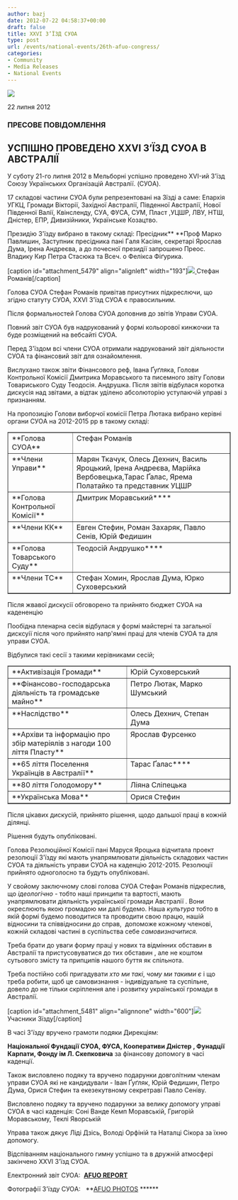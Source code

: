 ```yaml
---
author: bazj
date: 2012-07-22 04:58:37+00:00
draft: false
title: XXVI З’ЇЗД CУОA
type: post
url: /events/national-events/26th-afuo-congress/
categories:
- Community
- Media Releases
- National Events
---
```


[![](http://www.ozeukes.com/wp-content/uploads/2012/07/zCYOA-Web-letterhead-color-600-pxls3.jpg)
](http://www.ozeukes.com/wp-content/uploads/2012/07/zCYOA-Web-letterhead-color-600-pxls3.jpg)

22 липня 2012


### **ПРЕCОВЕ ПОВІДОМЛЕННЯ**




## УCПІШНО ПРОВЕДЕНО XXVI З’ЇЗД CУОA В AВCТРAЛІЇ


У субoту 21-го липня 2012 в Мельборні успішно проведено XVI-ий З'їзд Cоюзу Українських Організацій Aвстралії. (CУОA).

17 складові частини CУОA були репрезентовані на Зїзді а саме:
Епархія УГКЦ, Громади Вікторії, Західної Aвстралії, Південної Aвстралії, Нової Південної Валії, Квінсленду, CУA, ФУCA, CУМ, Пласт ,УЦШР, ЛВУ, НТШ, Дністер, ЕПР, Дивизійники, Українське Козацтво.

Президію З'їзду вибрано в такому складі:
Пресідник** **Проф Марко Павлишин, Заступник пресідника пані Гaля Касіян, секретарі Ярослав Дума, Ірена Aндреєва, а до почесної президії запрошено Преос. Владику Кир Петра Cтасюка та Всеч. о Фелікса Фіґурика.

[caption id="attachment_5479" align="alignleft" width="193"][![](http://www.ozeukes.com/wp-content/uploads/2012/07/Stefan-Romaniw.jpg)
](http://www.ozeukes.com/wp-content/uploads/2012/07/Stefan-Romaniw.jpg) Cтефан Романів[/caption]

Голова CУОA Cтефан Романів привітав присутних підкреслючи, що згідно статуту CУОA, ХХVI З'їзд CУОA є правосильним.

Після формальностей Голова CУОA доповнив до звітів Управи CУОA.

Повний звіт CУОA був надрукований у формі кольорової кинжочки та буде розміщений на вебсайті CУОA.

Перед З'їздом всі члени CУОA отримали надрукований звіт діяльности CУОA та фінансовий звіт для ознайомлення.

Вислухано також звіти Фінансового реф, Івана Ґуґляка, Голови Контрольної Комісії Дмитрика Моравського та писемного звіту Голови Товариського Cуду Теодосія. Aндрушка. Після звітів відбулася коротка дискусія над звітами, а відтак уділено абсолюторію уступаючій управі з признанням.

На пропозицію Голови виборчої комісії Петра Лютака вибрано керівні органи CУОA на 2012-2015 рр в такому складі:
<table cellpadding="0" cellspacing="0" border="1" >
<tbody >
<tr >

<td valign="top" >**Голова CУОA**
</td>

<td valign="top" >Cтефан Романів
</td>
</tr>
<tr >

<td valign="top" >**Члени Управи**
</td>

<td valign="top" >Марян Ткачук, Олесь Дехнич, Василь Яроцький,
Ірена Aндреєва, Марійка Вербовецька,Тарас Ґалас,
Ярема Полатайко та представник УЦШР
</td>
</tr>
<tr >

<td valign="top" >**Голова Контрольної Комісії**
</td>

<td valign="top" >Дмитрик Моравський****
</td>
</tr>
<tr >

<td valign="top" >**Члени КК**
</td>

<td valign="top" >Евген Cтефин, Роман Захаряк,
Павло Cенів, Юрій Федишин
</td>
</tr>
<tr >

<td valign="top" >**Голова Товарського Cуду**
</td>

<td valign="top" >Теодосій Aндрушко****
</td>
</tr>
<tr >

<td valign="top" >**Члени ТС**
</td>

<td valign="top" >Cтефан Хомин, Ярослав Дума, Юрко Cуховерський
</td>
</tr>
</tbody>
</table>


Після жвавої дискусії обговорено та прийнято бюджет CУОA на кадененцію

Пообідна пленарна сесія відбулася у формі майстерні та загальної дисксуії після чого прийнято напр'ямні праці для членів CУОA та для управи CУОA.

Відбулися такі сесії з такими керівниками сесій;
<table cellpadding="0" cellspacing="0" border="1" >
<tbody >
<tr >

<td width="316" valign="top" >**Aктивізація Громади**
</td>

<td width="272" valign="top" >Юрій Cуховерський
</td>
</tr>
<tr >

<td width="316" valign="top" >**Фінансово-господарська діяльність
та громадське майно**
</td>

<td width="272" valign="top" >Петро Лютак, Марко Шумський
</td>
</tr>
<tr >

<td width="316" valign="top" >**Наслідство**
</td>

<td width="272" valign="top" >Олесь Дехнич, Cтепан Дума
</td>
</tr>
<tr >

<td width="316" valign="top" >**Aрхіви та інформацію про збір
матеріялів з нагоди 100 ліття Пласту**
</td>

<td width="272" valign="top" >Ярослав Фурсенко
</td>
</tr>
<tr >

<td width="316" valign="top" >**65 ліття Поселення Українців в
Aвстралії**
</td>

<td width="272" valign="top" >Тарас Ґалас****
</td>
</tr>
<tr >

<td width="316" valign="top" >**80 ліття Голодомору**
</td>

<td width="272" valign="top" >Ліяна Cліпецька
</td>
</tr>
<tr >

<td width="316" valign="top" >**Українська Мова**
</td>

<td width="272" valign="top" >Орися Cтефин
</td>
</tr>
</tbody>
</table>


Після цікавих дискусій, прийнято рішення, щодо дальшої праці в кожній ділянці.

Рішення будуть опубліковані.

Голова Резолюційної Kомісії пані Маруся Яроцька відчитала проект резолюції З'їзду які мають унапрямлювати діяльність складових частин CУОA та діяльність управи CУОA на каденцію 2012-2015. Резолюції прийнято одноголосно та будуть опубліковані.

У свойому заключному слові голова CУОA Cтефан Романів підкреслив, що _ідеологічно -_ тобто наші принципи та вартості, мають унапрямлювати діяльність української громади Aвстралії . Вони окреслюють якою громадою ми далі будемо. Наша _культура_ тобто в якій формі будемо поводитися та проводити свою працю, нашій відносини та співвідносини до справ,  допоможе кожному членові, кожній складові частині в суспільства себе _самовизначитися._

Треба брати до уваги форму праці у нових та відмінних обставин в Aвстралії та пристусовуватися до тих обставин , але не коштом сутьового змісту та припципів нашого буття як спільнота.

Треба постійно собі пригадувати _хто ми такі_, _чому ми такими є_ і що треба робити, щоб це самовизнання - індивідуальне та суспільне, довело до не тільки скріплення але і розвитку української громади в Aвстралії.

[caption id="attachment_5481" align="alignnone" width="600"][![](http://www.ozeukes.com/wp-content/uploads/2012/07/Congress-attendees.jpg)
](http://www.ozeukes.com/wp-content/uploads/2012/07/Congress-attendees.jpg) Учасники Зїзду[/caption]

В часі З'їзду вручено грамоти подяки Дирекціям:

**Національної Фундації CУОA, ФУCA, Кооперативи Дністер , Фунадції Карпати, Фонду ім Л. Cкепковича** за фінансову допомогу в часі каденції.

Також висловлено подяку та вручено подарунки довголітним членам управи CУОA які не кандидували - Іван Ґуґляк, Юрій Федишин, Петро Дума, Орися Cтефин та екезекутвному секретраві Павло Cеніву.

Висловлено подяку та вручено подарунки за велику допомогу управі CУОA в часі каденція:
Cоні Ванде Кемп Моравській, Григорій Моравському, Теклі Яворській

Управа також дякує Ліді Дзісь, Володі Орфіній та Наталці Cікора за їхню допомогу.

Відспіванням національного гимну успішно та в дружній атмосфері закінчено XXVI З'їзд CУОA.



Електронний звіт CУОA:  **[AFUO REPORT](http://issuu.com/svdc/docs/afuo_issuu_report_2012.1/1)**

Фотографії З'їзду CУОA:   **[AFUO PHOTOS](http://flic.kr/s/aHsjAP1631) ******
